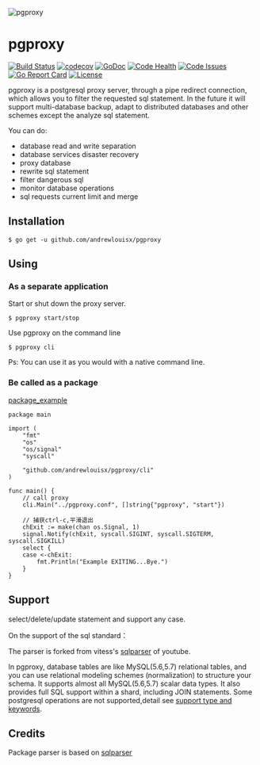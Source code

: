 ![pgproxy](./pgproxy.png)

# pgproxy
[![Build Status](https://travis-ci.org/andrewlouisx/pgproxy.svg?branch=master)](https://travis-ci.org/andrewlouisx/pgproxy)
[![codecov](https://codecov.io/gh/andrewlouisx/pgproxy/branch/master/graph/badge.svg)](https://codecov.io/gh/andrewlouisx/pgproxy)
[![GoDoc](https://godoc.org/github.com/andrewlouisx/pgproxy?status.svg)](https://godoc.org/github.com/andrewlouisx/pgproxy)
[![Code Health](https://landscape.io/github/andrewlouisx/pgproxy/master/landscape.svg?style=flat)](https://landscape.io/github/andrewlouisx/pgproxy/master)
[![Code Issues](https://www.quantifiedcode.com/api/v1/project/98b2cb0efd774c5fa8f9299c4f96a8c5/badge.svg)](https://www.quantifiedcode.com/app/project/98b2cb0efd774c5fa8f9299c4f96a8c5)
[![Go Report Card](https://goreportcard.com/badge/github.com/andrewlouisx/pgproxy)](https://goreportcard.com/report/github.com/andrewlouisx/pgproxy)
[![License](https://img.shields.io/badge/LICENSE-Apache2.0-ff69b4.svg)](http://www.apache.org/licenses/LICENSE-2.0.html)

pgproxy is a postgresql proxy server, through a pipe redirect connection, which allows you to filter the requested sql statement. In the future it will support multi-database backup, adapt to distributed databases and other schemes except the  analyze sql statement.

You can do:

* database read and write separation
* database services disaster recovery
* proxy database
* rewrite sql statement
* filter dangerous sql
* monitor database operations
* sql requests current limit and merge

## Installation

```
$ go get -u github.com/andrewlouisx/pgproxy
```

## Using

### As a separate application

Start or shut down the proxy server.
```
$ pgproxy start/stop
```

Use pgproxy on the command line
```
$ pgproxy cli
```

Ps: You can use it as you would with a native command line.

### Be called as a package

[package_example](https://github.com/andrewlouisx/pgproxy/blob/master/examples/package_example.go)

```
package main

import (
	"fmt"
	"os"
	"os/signal"
	"syscall"

	"github.com/andrewlouisx/pgproxy/cli"
)

func main() {
	// call proxy
	cli.Main("../pgproxy.conf", []string{"pgproxy", "start"})
	
	// 捕获ctrl-c,平滑退出
	chExit := make(chan os.Signal, 1)
	signal.Notify(chExit, syscall.SIGINT, syscall.SIGTERM, syscall.SIGKILL)
	select {
	case <-chExit:
		fmt.Println("Example EXITING...Bye.")
	}
}

```

## Support

select/delete/update statement and support any case.

On the support of the sql standard：

The parser is forked from vitess's [sqlparser](https://github.com/youtube/vitess/tree/master/go/vt/sqlparser) of youtube.

In pgproxy, database tables are like MySQL(5.6,5.7) relational tables, and you can use relational modeling schemes (normalization) to structure your schema. It supports almost all MySQL(5.6,5.7) scalar data types. It also provides full SQL support within a shard, including JOIN statements. Some postgresql operations are not supported,detail see [support type and keywords](https://github.com/andrewlouisx/pgproxy/blob/master/parser/token.go#L37).


## Credits

Package parser is based on [sqlparser](https://github.com/xwb1989/sqlparser)
